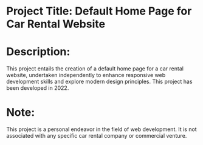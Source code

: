 # Project Title: Default Home Page for Car Rental Website

# Description:
This project entails the creation of a default home page for a car rental website, undertaken independently to enhance responsive web development skills and explore modern design principles. This project has been developed in 2022.

# Note:
This project is a personal endeavor in the field of web development. It is not associated with any specific car rental company or commercial venture.
